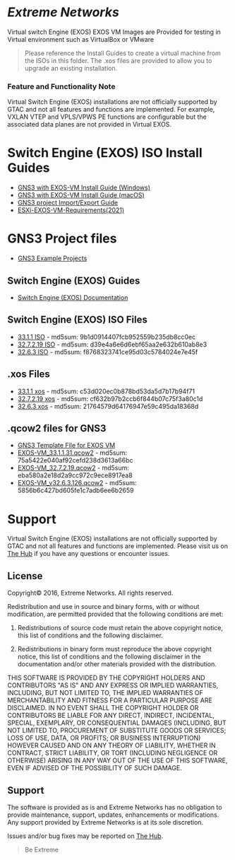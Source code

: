# *Extreme Networks* 
Virtual switch Engine (EXOS) 
EXOS VM Images are Provided for testing in Virtual environment such as VirtualBox or VMware



>Please reference the Install Guides to create a virtual machine from the ISOs in this folder.  The .xos files are provided to allow you to upgrade an existing installation.

### Feature and Functionality Note
Virtual Switch Engine (EXOS) installations are not officially supported by GTAC and not all features and functions are implemented. For example, VXLAN VTEP and VPLS/VPWS PE functions are configurable but the associated data planes are not provided in Virtual EXOS.

# Switch Engine (EXOS) ISO Install Guides
* [GNS3 with EXOS-VM Install Guide (Windows)](GNS3_EXOS-VM_Guide.md)
* [GNS3 with EXOS-VM Install Guide (macOS)](GNS3_EXOS-VM_Guide_macOS.md)
* [GNS3 project Import/Export Guide](gns3_projects/import_export_gns3.md)
* [ESXi-EXOS-VM-Requirements(2021)](ESXi-EXOS-VM-Requirements.md)


# GNS3 Project files

* [GNS3 Example Projects](gns3_projects/README.md)

## Switch Engine (EXOS) Guides
* [Switch Engine (EXOS) Documentation](https://supportdocs.extremenetworks.com/support/documentation/switch-engine-32-7-2/)



## Switch Engine (EXOS) ISO Files
* [33.1.1 ISO](https://akamai-ep.extremenetworks.com/Extreme_P/github-en/Virtual_EXOS/EXOS-VM_33.1.1.31.iso) - md5sum: 9b1d0914407fcb952559b235db8cc0ec
* [32.7.2.19 ISO](https://akamai-ep.extremenetworks.com/Extreme_P/github-en/Virtual_EXOS/EXOS-VM_32.7.2.19.iso) - md5sum: d39e4a6e6d6ebf65aa2e632b610ab8e3
* [32.6.3 ISO](https://akamai-ep.extremenetworks.com/Extreme_P/github-en/Virtual_EXOS/EXOS-VM_v32.6.3.126.iso) - md5sum: f8768323741ce95d03c5784024e7e45f



## .xos Files
* [33.1.1 xos](https://akamai-ep.extremenetworks.com/Extreme_P/github-en/Virtual_EXOS/EXOS-VM_33.1.1.31.xos) - md5sum: c53d020ec0b878bd53da5d7b17b94f71
* [32.7.2.19 xos](https://akamai-ep.extremenetworks.com/Extreme_P/github-en/Virtual_EXOS/EXOS-VM_32.7.2.19.xos) - md5sum: cf632b97b2ccb6f844b07c75f3a80c1d
* [32.6.3 xos](https://akamai-ep.extremenetworks.com/Extreme_P/github-en/Virtual_EXOS/EXOS-VM_v32.6.3.126.xos) - md5sum: 21764579d64176947e59c495da18368d


## .qcow2 files for GNS3
* [GNS3 Template File for EXOS VM](exosvm.gns3a?raw=true)
* [EXOS-VM_33.1.1.31.qcow2](https://akamai-ep.extremenetworks.com/Extreme_P/github-en/Virtual_EXOS/EXOS-VM_33.1.1.31.qcow2) - md5sum: 75a5422e040af92cefd238d3613a66bc
* [EXOS-VM_32.7.2.19.qcow2](https://akamai-ep.extremenetworks.com/Extreme_P/github-en/Virtual_EXOS/EXOS-VM_32.7.2.19.qcow2) - md5sum: eba580a2e18d2a9cc972c9ece8917ea8
* [EXOS-VM_v32.6.3.126.qcow2](https://akamai-ep.extremenetworks.com/Extreme_P/github-en/Virtual_EXOS/EXOS-VM_v32.6.3.126.qcow2) - md5sum: 5856b6c427bd605fe1c7adb6ee6b2659


# Support
Virtual Switch Engine (EXOS) installations are not officially supported by GTAC and not all features and functions are implemented.  Please visit us on [The Hub](https://community.extremenetworks.com/extreme) if you have any questions or encounter issues.

## License
Copyright© 2016, Extreme Networks.  All rights reserved.

Redistribution and use in source and binary forms, with or without modification,
are permitted provided that the following conditions are met:

1. Redistributions of source code must retain the above copyright notice, this
list of conditions and the following disclaimer.

2. Redistributions in binary form must reproduce the above copyright notice,
this list of conditions and the following disclaimer in the documentation
and/or other materials provided with the distribution.

THIS SOFTWARE IS PROVIDED BY THE COPYRIGHT HOLDERS AND CONTRIBUTORS "AS IS" AND
ANY EXPRESS OR IMPLIED WARRANTIES, INCLUDING, BUT NOT LIMITED TO, THE IMPLIED
WARRANTIES OF MERCHANTABILITY AND FITNESS FOR A PARTICULAR PURPOSE ARE
DISCLAIMED. IN NO EVENT SHALL THE COPYRIGHT HOLDER OR CONTRIBUTORS BE LIABLE
FOR ANY DIRECT, INDIRECT, INCIDENTAL, SPECIAL, EXEMPLARY, OR CONSEQUENTIAL
DAMAGES (INCLUDING, BUT NOT LIMITED TO, PROCUREMENT OF SUBSTITUTE GOODS OR
SERVICES; LOSS OF USE, DATA, OR PROFITS; OR BUSINESS INTERRUPTION) HOWEVER
CAUSED AND ON ANY THEORY OF LIABILITY, WHETHER IN CONTRACT, STRICT LIABILITY,
OR TORT (INCLUDING NEGLIGENCE OR OTHERWISE) ARISING IN ANY WAY OUT OF THE USE
OF THIS SOFTWARE, EVEN IF ADVISED OF THE POSSIBILITY OF SUCH DAMAGE.

## Support
The software is provided as is and Extreme Networks has no obligation to provide
maintenance, support, updates, enhancements or modifications.
Any support provided by Extreme Networks is at its sole discretion.

Issues and/or bug fixes may be reported on [The Hub](https://community.extremenetworks.com/extreme).

>Be Extreme
